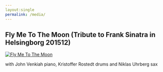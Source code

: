 ```yaml
---
layout:single
permalink: /media/
---
```


## Fly Me To The Moon (Tribute to Frank Sinatra in Helsingborg 201512)
[![Fly Me To The Moon](http://img.youtube.com/vi/zcx--mUSjOA/0.jpg)](https://youtu.be/zcx--mUSjOA "Fly Me To The Moon") 



with John Venkiah piano, Kristoffer Rostedt drums and Niklas Uhrberg sax

